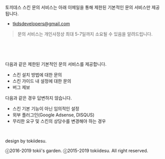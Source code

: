 토끼데스 스킨 문의 서비스는 아래 이메일을 통해 제한된 기본적인 문의 서비스만 제공됩니다.

- tkdsdevelopers@gmail.com

> 문의 서비스는 개인사정상 최대 5-7일까지 소요될 수 있음을 알려드립니다.

<p><br></p> 

다음과 같은 제한된 기본적인 문의 서비스를 제공합니다.

- 스킨 설치 방법에 대한 문의
- 스킨 가이드 내 설정에 대한 문의
- 버그 제보

다음과 같은 경우 답변하지 않습니다.

- 스킨 기본 기능이 아닌 임의적인 설정
- 외부 플러그인(Google Adsense, DISQUS)
- 무리한 요구 및 스킨의 상당수를 변경해야 하는 경우

<p><br></p>

design by tokiidesu.

ⓒ2016-2019 tokii's garden.
ⓒ2015-2019 tokiidesu. All right reserved.